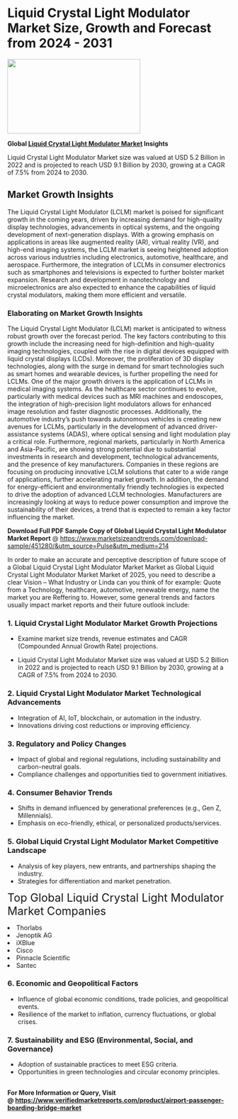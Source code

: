 <H1>Liquid Crystal Light Modulator Market Size, Growth and Forecast from 2024 - 2031</H1><img class="aligncenter size-medium wp-image-584254" src="https://thirdeyenews.in/wp-content/uploads/2024/09/Global-Market-Research-300x168.jpeg" alt="" width="300" height="168" /><p><strong>Global&nbsp;<a href="https://www.marketsizeandtrends.com/download-sample/451280/&amp;utm_source=Pulse&amp;utm_medium=214">Liquid Crystal Light Modulator Market</a> Insights</strong></p><p>Liquid Crystal Light Modulator Market size was valued at USD 5.2 Billion in 2022 and is projected to reach USD 9.1 Billion by 2030, growing at a CAGR of 7.5% from 2024 to 2030.</p><p><h2>Market Growth Insights</h2> The Liquid Crystal Light Modulator (LCLM) market is poised for significant growth in the coming years, driven by increasing demand for high-quality display technologies, advancements in optical systems, and the ongoing development of next-generation displays. With a growing emphasis on applications in areas like augmented reality (AR), virtual reality (VR), and high-end imaging systems, the LCLM market is seeing heightened adoption across various industries including electronics, automotive, healthcare, and aerospace. Furthermore, the integration of LCLMs in consumer electronics such as smartphones and televisions is expected to further bolster market expansion. Research and development in nanotechnology and microelectronics are also expected to enhance the capabilities of liquid crystal modulators, making them more efficient and versatile. <h3>Elaborating on Market Growth Insights</h3> The Liquid Crystal Light Modulator (LCLM) market is anticipated to witness robust growth over the forecast period. The key factors contributing to this growth include the increasing need for high-definition and high-quality imaging technologies, coupled with the rise in digital devices equipped with liquid crystal displays (LCDs). Moreover, the proliferation of 3D display technologies, along with the surge in demand for smart technologies such as smart homes and wearable devices, is further propelling the need for LCLMs. One of the major growth drivers is the application of LCLMs in medical imaging systems. As the healthcare sector continues to evolve, particularly with medical devices such as MRI machines and endoscopes, the integration of high-precision light modulators allows for enhanced image resolution and faster diagnostic processes. Additionally, the automotive industry’s push towards autonomous vehicles is creating new avenues for LCLMs, particularly in the development of advanced driver-assistance systems (ADAS), where optical sensing and light modulation play a critical role. Furthermore, regional markets, particularly in North America and Asia-Pacific, are showing strong potential due to substantial investments in research and development, technological advancements, and the presence of key manufacturers. Companies in these regions are focusing on producing innovative LCLM solutions that cater to a wide range of applications, further accelerating market growth. In addition, the demand for energy-efficient and environmentally friendly technologies is expected to drive the adoption of advanced LCLM technologies. Manufacturers are increasingly looking at ways to reduce power consumption and improve the sustainability of their devices, a trend that is expected to remain a key factor influencing the market. </p><p><span class=""><strong>Download Full PDF Sample Copy of Global Liquid Crystal Light Modulator Market Report</strong> @ <a href="https://www.marketsizeandtrends.com/download-sample/451280/&amp;utm_source=Pulse&amp;utm_medium=214" target="_blank">https://www.marketsizeandtrends.com/download-sample/451280/&amp;utm_source=Pulse&amp;utm_medium=214</a></span></p><p>In order to make an accurate and perceptive description of future scope of a Global&nbsp;Liquid Crystal Light Modulator Market Market as Global&nbsp;Liquid Crystal Light Modulator Market Market of 2025, you need to describe a clear Vision &ndash; What Industry or Linda can you think of for example: Quote from a Technology, healthcare, automotive, renewable energy, name the market you are Reffering to. However, some general trends and factors usually impact market reports and their future outlook include:</p><h3>1.&nbsp;<strong>Liquid Crystal Light Modulator Market Growth Projections</strong></h3><ul><li>Examine market size trends, revenue estimates and CAGR (Compounded Annual Growth Rate) projections.</li><li><p>Liquid Crystal Light Modulator Market size was valued at USD 5.2 Billion in 2022 and is projected to reach USD 9.1 Billion by 2030, growing at a CAGR of 7.5% from 2024 to 2030.</p></li></ul><h3>2.&nbsp;<strong>Liquid Crystal Light Modulator Market Technological Advancements</strong></h3><ul><li>Integration of AI, IoT, blockchain, or automation in the industry.</li><li>Innovations driving cost reductions or improving efficiency.</li></ul><h3>3.&nbsp;<strong>Regulatory and Policy Changes</strong></h3><ul><li>Impact of global and regional regulations, including sustainability and carbon-neutral goals.</li><li>Compliance challenges and opportunities tied to government initiatives.</li></ul><h3>4.&nbsp;<strong>Consumer Behavior Trends</strong></h3><ul><li>Shifts in demand influenced by generational preferences (e.g., Gen Z, Millennials).</li><li>Emphasis on eco-friendly, ethical, or personalized products/services.</li></ul><h3>5.&nbsp;<strong>Global Liquid Crystal Light Modulator Market Competitive Landscape</strong></h3><ul><li>Analysis of key players, new entrants, and partnerships shaping the industry.</li><li>Strategies for differentiation and market penetration.</li></ul><p data-pm-slice="1 1 []"><span style="color: inherit; font-family: inherit; font-size: 25px;">Top Global Liquid Crystal Light Modulator Market Companies</span></p><div class="" data-test-id=""><p><li>Thorlabs</li><li> Jenoptik AG</li><li> iXBlue</li><li> Cisco</li><li> Pinnacle Scientific</li><li> Santec</li></p></div><h3>6.&nbsp;<strong>Economic and Geopolitical Factors</strong></h3><ul><li>Influence of global economic conditions, trade policies, and geopolitical events.</li><li>Resilience of the market to inflation, currency fluctuations, or global crises.</li></ul><h3>7.&nbsp;<strong>Sustainability and ESG (Environmental, Social, and Governance)</strong></h3><ul><li>Adoption of sustainable practices to meet ESG criteria.</li><li>Opportunities in green technologies and circular economy principles.</li></ul><h2><strong style="font-size: 14px;">For More Information or Query, Visit @&nbsp;</strong><a style="background-color: #ffffff; font-size: 14px;" href="https://www.marketsizeandtrends.com/report/liquid-crystal-light-modulator-market/" target="_blank">https://www.verifiedmarketreports.com/product/airport-passenger-boarding-bridge-market</a></h2>
